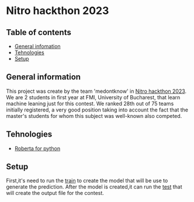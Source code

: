 # Nitro hackthon 2023
 
## Table of contents
* [General infomation](#general-info)
* [Tehnologies](#tehnologies)
* [Setup](#setup)

## General information
This project was create by the team 'medontknow' in [Nitro hackthon 2023](https://www.kaggle.com/competitions/nitro-language-processing-2/overview). 
We are 2 students in first year at FMI, University of Bucharest, that learn machine leaning just for this contest.
We ranked 28th out of 75 teams initially registered, a very good position taking into account the fact that the master's students for whom this subject was well-known also competed.

## Tehnologies
* [Roberta for python](https://huggingface.co/docs/transformers/model_doc/roberta)

## Setup
First,it's need to run the [train](/bi_encoder_training.py) to create the model that will be use to generate the prediction.
After the model is created,it can run the [test](/bi_encoder_test.py) that will create the output file for the contest.
